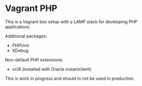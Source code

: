 Vagrant PHP
===========
This is a Vagrant box setup with a LAMP stack for developing PHP applications.

Additional packages:

- PHPUnit
- XDebug

Non-default PHP extensions:

- oci8 (installed with Oracle instantclient)

This is work in progress and should in not be used in production.